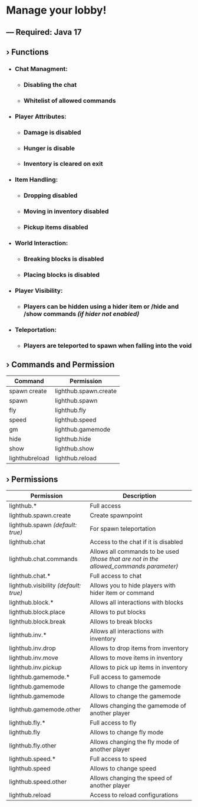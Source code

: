 # Manage your lobby!

## — Required: Java 17

## › Functions

- ### Chat Managment:
  - ### Disabling the chat
  - ### Whitelist of allowed commands
- ### Player Attributes:
  - ### Damage is disabled
  - ### Hunger is disable
  - ### Inventory is cleared on exit
- ### Item Handling:
  - ### Dropping disabled
  - ### Moving in inventory disabled
  - ### Pickup items disabled
- ### World Interaction:
  - ### Breaking blocks is disabled
  - ### Placing blocks is disabled
- ### Player Visibility:
  - ### Players can be hidden using a hider item or /hide and /show commands _(if hider not enabled)_
- ### Teleportation:
  - ### Players are teleported to spawn when falling into the void

## › Commands and Permission

| Command          | Permission            |
|------------------|-----------------------|
| spawn create     | lighthub.spawn.create |
| spawn            | lighthub.spawn        |
| fly              | lighthub.fly          |
| speed            | lighthub.speed        |
| gm               | lighthub.gamemode     |
| hide             | lighthub.hide         |
| show             | lighthub.show         |
| lighthubreload   | lighthub.reload       |

## › Permissions

| Permission                            | Description                                                                             |
|---------------------------------------|-----------------------------------------------------------------------------------------|
| lighthub.*                            | Full access                                                                             |
| lighthub.spawn.create                 | Create spawnpoint                                                                       |
| lighthub.spawn _(default: true)_      | For spawn teleportation                                                                 |
| lighthub.chat                         | Access to the chat if it is disabled                                                    |
| lighthub.chat.commands                | Allows all commands to be used _(those that are not in the allowed_commands parameter)_ |
| lighthub.chat.*                       | Full access to chat                                                                     |
| lighthub.visibility _(default: true)_ | Allows you to hide players with hider item or command                                   |
| lighthub.block.*                      | Allows all interactions with blocks                                                     | 
| lighthub.block.place                  | Allows to put blocks                                                                    |
| lighthub.block.break                  | Allows to break blocks                                                                  |
| lighthub.inv.*                        | Allows all interactions with inventory                                                  |
| lighthub.inv.drop                     | Allows to drop items from inventory                                                     |
| lighthub.inv.move                     | Allows to move items in inventory                                                       |
| lighthub.inv.pickup                   | Allows to pick up items in inventory                                                    |
| lighthub.gamemode.*                   | Full access to gamemode                                                                 |
| lighthub.gamemode                     | Allows to change the gamemode                                                           |
| lighthub.gamemode                     | Allows to change the gamemode                                                           |
| lighthub.gamemode.other               | Allows changing the gamemode of another player                                          |
| lighthub.fly.*                        | Full access to fly                                                                      |
| lighthub.fly                          | Allows to change fly mode                                                               |
| lighthub.fly.other                    | Allows changing the fly mode of another player                                          |
| lighthub.speed.*                      | Full access to speed                                                                    |
| lighthub.speed                        | Allows to change speed                                                                  |
| lighthub.speed.other                  | Allows changing the speed of another player                                             |
| lighthub.reload                       | Access to reload configurations                                                         |